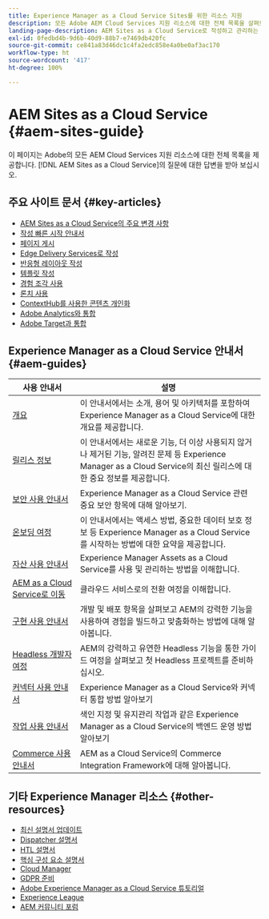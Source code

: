 ```yaml
---
title: Experience Manager as a Cloud Service Sites를 위한 리소스 지원
description: 모든 Adobe AEM Cloud Services 지원 리소스에 대한 전체 목록을 살펴보십시오. AEM Sites as Cloud Service 관련 질문에 대한 답변을 찾아보십시오.
landing-page-description: AEM Sites as a Cloud Service로 작성하고 관리하는 방법을 이해합니다.
exl-id: 0fedbd4b-9d6b-40d9-88b7-e7469db420fc
source-git-commit: ce841a83d46dc1c4fa2edc858e4a0be0af3ac170
workflow-type: ht
source-wordcount: '417'
ht-degree: 100%

---
```


# AEM Sites as a Cloud Service {#aem-sites-guide}

이 페이지는 Adobe의 모든 AEM Cloud Services 지원 리소스에 대한 전체 목록을 제공합니다. [!DNL AEM Sites as a Cloud Service]의 질문에 대한 답변을 받아 보십시오.

## 주요 사이트 문서 {#key-articles}

* [AEM Sites as a Cloud Service의 주요 변경 사항](sites-cloud-changes.md)
* [작성 빠른 시작 안내서](authoring/getting-started/quick-start.md)
* [페이지 게시](authoring/fundamentals/publishing-pages.md)
* [Edge Delivery Services로 작성](/help/edge/overview.md)
* [반응형 레이아웃 작성](authoring/features/responsive-layout.md)
* [템플릿 작성](authoring/features/templates.md)
* [경험 조각 사용](authoring/fundamentals/experience-fragments.md)
* [론치 사용](authoring/launches/overview.md)
* [ContextHub를 사용한 콘텐츠 개인화](authoring/personalization/contexthub.md)
* [Adobe Analytics와 통합](integrating/integrating-adobe-analytics.md)
* [Adobe Target과 통합](integrating/integrating-adobe-target.md)

## Experience Manager as a Cloud Service 안내서 {#aem-guides}

| 사용 안내서 | 설명 |
|---|---|
| [개요](/help/overview/home.md) | 이 안내서에서는 소개, 용어 및 아키텍처를 포함하여 Experience Manager as a Cloud Service에 대한 개요를 제공합니다. |
| [릴리스 정보](/help/release-notes/home.md) | 이 안내서에서는 새로운 기능, 더 이상 사용되지 않거나 제거된 기능, 알려진 문제 등 Experience Manager as a Cloud Service의 최신 릴리스에 대한 중요 정보를 제공합니다. |
| [보안 사용 안내서](/help/security/home.md) | Experience Manager as a Cloud Service 관련 중요 보안 항목에 대해 알아보기. |
| [온보딩 여정](/help/journey-onboarding/overview.md) | 이 안내서에서는 액세스 방법, 중요한 데이터 보호 정보 등 Experience Manager as a Cloud Service를 시작하는 방법에 대한 요약을 제공합니다. |
| [자산 사용 안내서](/help/assets/home.md) | Experience Manager Assets as a Cloud Service를 사용 및 관리하는 방법을 이해합니다. |
| [AEM as a Cloud Service로 이동](/help/journey-migration/getting-started.md) | 클라우드 서비스로의 전환 여정을 이해합니다. |
| [구현 사용 안내서](/help/implementing/home.md) | 개발 및 배포 항목을 살펴보고 AEM의 강력한 기능을 사용하여 경험을 빌드하고 맞춤화하는 방법에 대해 알아봅니다. |
| [Headless 개발자 여정](/help/journey-headless/developer/overview.md) | AEM의 강력하고 유연한 Headless 기능을 통한 가이드 여정을 살펴보고 첫 Headless 프로젝트를 준비하십시오. |
| [커넥터 사용 안내서](/help/connectors/home.md) | Experience Manager as a Cloud Service와 커넥터 통합 방법 알아보기 |
| [작업 사용 안내서](/help/operations/home.md) | 색인 지정 및 유지관리 작업과 같은 Experience Manager as a Cloud Service의 백엔드 운영 방법 알아보기 |
| [Commerce 사용 안내서](/help/commerce-cloud/home.md) | AEM as a Cloud Service의 Commerce Integration Framework에 대해 알아봅니다. |

## 기타 Experience Manager 리소스 {#other-resources}

* [최신 설명서 업데이트](https://experienceleague.adobe.com/docs/experience-manager-release-information/aem-release-updates/doc-updates/documentation-updates.html?lang=ko)
* [Dispatcher 설명서](/help/implementing/dispatcher/overview.md)
* [HTL 설명서](https://experienceleague.adobe.com/docs/experience-manager-htl/content/overview.html)
* [핵심 구성 요소 설명서](https://experienceleague.adobe.com/docs/experience-manager-core-components/using/introduction.html)
* [Cloud Manager](/help/onboarding/cloud-manager-introduction.md)
* [GDPR 준비](/help/compliance/data-privacy-and-protection-readiness/aem-readiness.md)
* [Adobe Experience Manager as a Cloud Service 튜토리얼](https://experienceleague.adobe.com/docs/experience-manager-learn/cloud-service/overview.html)
* [Experience League](https://experienceleague.adobe.com/?promoid=K42KVXHD&amp;mv=other)
* [AEM 커뮤니티 포럼](https://experienceleaguecommunities.adobe.com/t5/adobe-experience-manager/ct-p/adobe-experience-manager-community)
